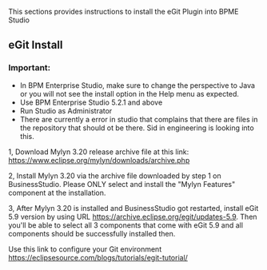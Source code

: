 This sections provides instructions to install the eGit Plugin into BPME Studio

## eGit Install
### Important:  
- In BPM Enterprise Studio, make sure to change the perspective to Java or you will not see the install option in the Help menu as expected. 
- Use BPM Enterprise Studio 5.2.1 and above
- Run Studio as Administrator
- There are currently a error in studio that complains that there are files in the repository that should ot be there. Sid in engineering is looking into this.

1, Download Mylyn 3.20 release archive file at this link:
https://www.eclipse.org/mylyn/downloads/archive.php

2, Install Mylyn 3.20 via the archive file downloaded by step 1 on BusinessStudio. Please ONLY select and install the "Mylyn Features" component at the installation.

3, After Mylyn 3.20 is installed and BusinessStudio got restarted, install eGit 5.9 version by using URL https://archive.eclipse.org/egit/updates-5.9. Then you'll be able to select all 3 components that come with eGit 5.9 and all components should be successfully installed then.

Use this link to configure your Git environment
https://eclipsesource.com/blogs/tutorials/egit-tutorial/
